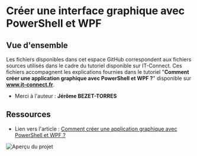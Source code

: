 # Créer une interface graphique avec PowerShell et WPF

## Vue d'ensemble

Les fichiers disponibles dans cet espace GitHub correspondent aux fichiers sources utilisés dans le cadre du tutoriel disponible sur IT-Connect. Ces fichiers accompagnent les explications fournies dans le tutoriel "**Comment créer une application graphique avec PowerShell et WPF ?**" disponible sur **www.it-connect.fr**.

- Merci à l'auteur : **Jérôme BEZET-TORRES**

## Ressources

- Lien vers l'article : [Comment créer une application graphique avec PowerShell et WPF ?](https://www.it-connect.fr/powershell-wpf-creer-application-interface-graphique/)

![Aperçu du projet](Assets/Aperçu%20application%20PowerShell%20et%20WPF%20pour%20IT-Connect.gif)
